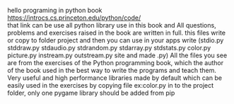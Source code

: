 hello 
     programing in python book   https://introcs.cs.princeton.edu/python/code/  
 that link can be use all python library use in this book and All questions, problems and exercises raised in the book are written in full.
 this files write or copy to folder project and then you can use in your apps write 
(stdio.py	stddraw.py	stdaudio.py	stdrandom.py	stdarray.py	stdstats.py	color.py	picture.py	instream.py	outstream.py  site and made .py)
All the files you see are from the exercises of the Python programming book, which the author of the book used in the best way to write the programs and teach them.
Very useful and high performance libraries made by default
which can be easily used in the exercises by copying file ex:color.py in to the project folder, only one pygame library should be added from pip 
